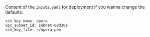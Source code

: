 
Content of the `inputs.yaml` for deployment if you wanna change the defaults:

```
ssh_key_name: opera
vpc_subnet_id: subnet-08d36a
ssh_key_file: ~/opera.pem
```
